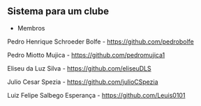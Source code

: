 ## Sistema para um clube

- Membros

Pedro Henrique Schroeder Bolfe - https://github.com/pedrobolfe

Pedro Miotto Mujica - https://github.com/pedromujica1

Eliseu da Luz Silva - https://github.com/eliseuDLS

Julio Cesar Spezia - https://github.com/julioCSpezia

Luiz Felipe Salbego Esperança - https://github.com/Leuis0101

